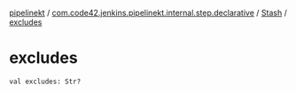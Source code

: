 [pipelinekt](../../index.md) / [com.code42.jenkins.pipelinekt.internal.step.declarative](../index.md) / [Stash](index.md) / [excludes](./excludes.md)

# excludes

`val excludes: Str?`